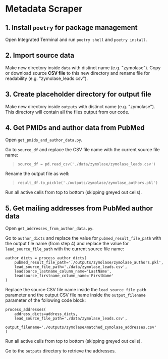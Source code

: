 # Metadata Scraper
## 1. Install  `poetry` for package management
Open Integrated Terminal and run `poetry shell` and `poetry install`.

## 2. Import source data
Make new directory inside `data` with distinct name (e.g. "zymolase"). Copy or download source **CSV file** to this new directory and rename file for readability (e.g. "zymolase_leads.csv").

## 3. Create placeholder directory for output file
Make new directory inside `outputs` with distinct name (e.g. "zymolase"). This directory will contain all the files output from our code.

## 4. Get PMIDs and author data from PubMed
Open `get_pmids_and_author_data.py`. 

Go to `source_df` and replace the CSV file name with the current source file name:
> `source_df = pd.read_csv('./data/zymolase/zymolase_leads.csv')`

Rename the output file as well:
> `result_df.to_pickle('./outputs/zymolase/zymolase_authors.pkl')`

Run all active cells from top to bottom (skipping greyed out cells).

## 5. Get mailing addresses from PubMed author data
Open `get_addresses_from_author_data.py`. 

Go to `author_dicts` and replace the value for `pubmed_result_file_path` with the output file name (from step 4) and replace the value for `lead_source_file_path` with the current source file name:

```
author_dicts = process_author_dicts(
    pubmed_result_file_path='./outputs/zymolase/zymolase_authors.pkl',
    lead_source_file_path='./data/zymolase_leads.csv',
    leadsource_lastname_column_name='LastName',
    leadsource_firstname_column_name='FirstName'
)
```

Replace the source CSV file name inside the `lead_source_file_path` parameter and the output CSV file name inside the `output_filename` parameter of the following code block:

```
process_addresses(
    address_dicts=address_dicts,
    lead_source_file_path='./data/zymolase_leads.csv',
    output_filename='./outputs/zymolase/matched_zymolase_addresses.csv'
)
```

Run all active cells from top to bottom (skipping greyed out cells).

Go to the `outputs` directory to retrieve the addresses.
